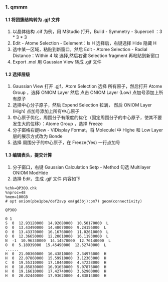 ### 1. qmmm

#### 1.1 将团簇结构转为 .gjf 文件

1. 以晶体结构 .cif 为例，用 MStudio 打开，Bulid - Symmetry - Supercell ：3 * 3 * 3
2. Edit - Atome Selection - Eelement：ls H 选择后，右键选择 Hide 隐藏 H 
3. 选中某一区域，粘贴到新窗口，然后 Edit - Atome Selection - Radial Distance：Within 4 埃 选择,然后右键 Selection fragment 再粘贴到新窗口
4. Export .mol 用 Gaussian View 转成 .gjf 文件

#### 1.2 选择层级

1. Gaussian View 打开 .gjf，Atom Selection 选择 所有原子，然后打开 Atome Group ，选择 ONIOM Layer 然后 点击 ONIOM Layer (Low) 点加号添加上所有原子
2. 选择中心分子原子，然后 Expend Selection 拉满， 然后 ONIOM Layer (High) 点加号添加上所有中心原子
3. 中心原子优化，周围分子有限度的优化（固定周围分子的中心原子，使其不要发生大的位移）：Atome Group ，选择 Freeze 
4. 分子窗格右键iew - ViDisplay Format，将 Moleculel 中 Highe 和 Low Layer 层的展示方式改为 Bonde
5. 选择 周围分子的中心原子，在 Freeze(Yes) 一行点加号

#### 1.3 编辑表头，提交计算

1. 分子窗口，右键 Gaussian Calculation Setp  - Method 勾选 Multilayer ONIOM ModHide
2. 选择 Edit，生成 .gjf 文件
内容如下
```
%chk=QP3OO.chk
%nproc=48
%mem=100GB
# opt oniom(pbe1pbe/def2svp em(gd3bj):pm7) geom(connectivity)

QP3OO

0 1
S  0  12.93120000  14.92680000  10.50170000  L
O  0  13.43490000  14.48070000  9.24156000  L
O  0  13.43370000  16.16760000  11.02610000  L
O  0  12.36650000  12.20610000  16.11930000  L
N  -1  10.96330000  14.14570000  12.76140000  L
O  0  5.18939000  15.45490000  12.52740000  L
......
H  0  21.00360000  16.43810000  2.34976000  H
H  0  22.07860000  15.59910000  3.12303000  H
C  0  19.55310000  17.18440000  4.47238000  H
H  0  18.85830000  16.91650000  5.07876000  H
H  0  19.16610000  17.42740000  3.62900000  H
H  0  20.02440000  17.93620000  4.83814000  H
```

